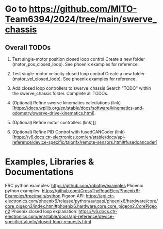 # Go to https://github.com/MITO-Team6394/2024/tree/main/swerve_chassis

## Overall TODOs

1. Test single-motor position closed loop control
    Create a new folder (motor_pos_closed_loop). See phoenix examples for reference.
2. Test single-motor velocity closed loop control
    Create a new folder (motor_vel_closed_loop). See phoenix examples for reference.
3. Add closed loop controllers to swerve_chassis
    Search "TODO" within the swerve_chassis folder. Complete all TODOs.
4. (Optional) Refine swerve kinematics calculations (link)[https://docs.wpilib.org/en/stable/docs/software/kinematics-and-odometry/swerve-drive-kinematics.html].
5. (Optional) Refine motor controllers (link)[] 

6. (Optional) Refine PID Control with fusedCANCoder (link)[https://v6.docs.ctr-electronics.com/en/stable/docs/api-reference/device-specific/talonfx/remote-sensors.html#fusedcancoder]

# Examples, Libraries & Documentations

FRC python examples: https://github.com/robotpy/examples
Phoenix python examples: https://github.com/CrossTheRoadElec/Phoenix6-Examples/tree/main/python
Pigeon API: https://api.ctr-electronics.com/phoenix6/release/python/autoapi/phoenix6/hardware/core/core_pigeon2/index.html#phoenix6.hardware.core.core_pigeon2.CorePigeon2
Phoenix closed loop explanation: https://v6.docs.ctr-electronics.com/en/stable/docs/api-reference/device-specific/talonfx/closed-loop-requests.html